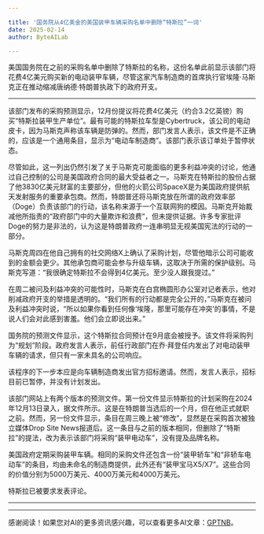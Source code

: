 ```yaml
---

title: '国务院从4亿美金的美国装甲车辆采购名单中删除“特斯拉”一词'
date: 2025-02-14
author: ByteAILab

---
```


美国国务院在之前的采购名单中删除了特斯拉的名称，这份名单此前显示该部门将花费4亿美元购买新的电动装甲车辆，尽管这家汽车制造商的首席执行官埃隆·马斯克正在推动缩减唐纳德·特朗普执政下的政府开支。

---
该部门发布的采购预测显示，12月份提议将花费4亿美元（约合3.2亿英镑）购买“特斯拉装甲生产单位”。最有可能的特斯拉车型是Cybertruck，该公司的电动皮卡，因为马斯克声称该车辆是防弹的。然而，部门发言人表示，该文件是不正确的，应该是一个通用条目，显示为“电动车制造商”。该部门表示该订单处于暂停状态。

尽管如此，这一列出仍然引发了关于马斯克可能面临的更多利益冲突的讨论，他通过自己控制的公司是美国政府合同的最大受益者之一。马斯克在特斯拉的股份占据了他3830亿美元财富的主要部分，但他的火箭公司SpaceX是为美国政府提供航天发射服务的重要承包商。然而，特朗普还将马斯克放在所谓的政府效率部（Doge）负责该部门的行动，该名称来源于一个互联网狗的模因。马斯克开始裁减他所指责的“政府部门中的大量欺诈和浪费”，但未提供证据。许多专家批评Doge的努力是非法的，认为这是特朗普政府一连串明显无视美国宪法的行动的一部分。

马斯克周四在他自己拥有的社交网络X上确认了采购计划，尽管他暗示公司可能收到的金额会更少。其他承包商可能会参与升级车辆，这取决于所需的保护级别。马斯克写道：“我很确定特斯拉不会得到4亿美元。至少没人跟我提过。”

在周二被问及利益冲突的可能性时，马斯克在白宫椭圆形办公室对记者表示，他对削减政府开支的举措是透明的。“我们所有的行动都是完全公开的，”马斯克在被问及利益冲突时说，“所以如果你看到任何像‘埃隆，那里可能存在冲突’的事情，不是说人们会对此感到害羞。他们会立即说出来。”

国务院的预测文件显示，这个特斯拉合同预计在9月底会被授予。该文件将采购列为“规划”阶段。政府发言人表示，前任行政部门在乔·拜登任内发出了对电动装甲车辆的请求，但只有一家未具名的公司响应。

该程序的下一步本应是向车辆制造商发出官方招标邀请。然而，发言人表示，招标目前已暂停，并没有计划发出。

该部门网站上有两个版本的预测文件。第一份文件显示特斯拉的计划采购在2024年12月13日录入，据文件所示。这是在特朗普当选后的一个月，但在他正式就职之前。然而，另一份文件显示，条目在周三晚上被“修改”，显然是在采购首次被独立媒体Drop Site News报道后。这一条目与之前的版本相同，但删除了“特斯拉”的提法，改为表示该部门将采购“装甲电动车”，没有提及品牌名称。

美国政府定期采购装甲车辆。相同的采购文件还包含一份“装甲轿车”和“非轿车电动车”的条目，均由未命名的制造商提供，此外还有“装甲宝马X5/X7”。这些合同的价值分别为5000万美元、4000万美元和4000万美元。

特斯拉已被要求发表评论。

---
---
感谢阅读！如果您对AI的更多资讯感兴趣，可以查看更多AI文章：[GPTNB](https://gptnb.com)。